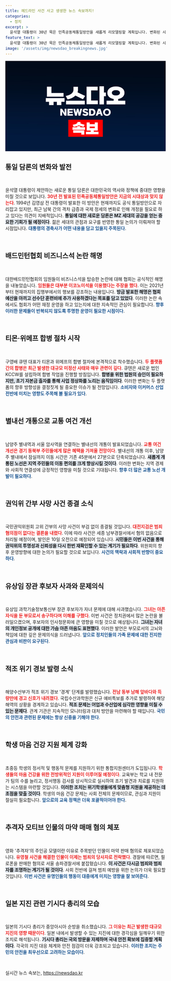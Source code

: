 ```yaml
---
title: 헤드라인 사건 사고 생생한 뉴스 속보까지!
categories:
  - 정치
excerpt: >
  윤석열 대통령이 30년 묵은 민족공동체통일방안을 새롭게 리모델링할 계획입니다. 변화된 시대상에 맞춰 MZ세대가 공감할 통일 담론을 광복절 경축사에서 발표할 예정입니다. 클릭해서 자세한 내용을 확인하세요!
feature_text: >
  윤석열 대통령이 30년 묵은 민족공동체통일방안을 새롭게 리모델링할 계획입니다. 변화된 시대상에 맞춰 MZ세대가 공감할 통일 담론을 광복절 경축사에서 발표할 예정입니다. 클릭해서 자세한 내용을 확인하세요!
image: '/assets/img/newsdao_breakingnews.jpg'
---
```


<p><img src="/assets/img/newsdao_breakingnews.jpg" alt="koreaapp 속보" /></p>

<h2 data-ke-size="size26">통일 담론의 변화와 발전</h2>

<p data-ke-size="size16">&nbsp;</p>

<p>윤석열 대통령이 제안하는 새로운 통일 담론은 대한민국의 역사와 정책에 중대한 영향을 미칠 것으로 보입니다. <b><span style="color: #ee2323;">30년 전 발표된 민족공동체통일방안은 지금의 시대상과 맞지 않는다</span></b>. 1994년 김영삼 전 대통령이 발표한 이 방안은 현재까지도 공식 통일방안으로 자리잡고 있지만, 최근 남북 간의 격차 급증과 국제 정세의 변화로 인해 개정을 필요로 하고 있다는 의견이 지배적입니다. <b><span style="background-color: #21538527;">통일에 대한 새로운 담론은 MZ 세대의 공감을 얻는 중요한 기회가 될 예정이다</span></b>. 젊은 세대의 관점과 요구를 반영한 통일 논의가 이뤄져야 할 시점입니다. <b><span style="color: #1a5490;">대통령의 경축사가 어떤 내용을 담고 있을지 주목된다</span></b>.</p>

<p data-ke-size="size16">&nbsp;</p>

<h2 data-ke-size="size26">배드민턴협회 비즈니스석 논란 해명</h2>

<p data-ke-size="size16">&nbsp;</p>

<p>대한배드민턴협회의 임원들이 비즈니스석을 탑승한 논란에 대해 협회는 공식적인 해명을 내놓았습니다. <b><span style="color: #ee2323;">임원들은 대부분 이코노미석을 이용했다는 주장을 했다</span></b>. 이는 2021년부터 현재까지의 집행부에서의 행보를 강조하는 내용입니다. <b><span style="background-color: #21538527;">방금 발표한 해명은 협회 예산을 아끼고 선수단 훈련비에 추가 사용하겠다는 목표를 담고 있었다</span></b>. 이러한 논란 속에서도 협회가 어떤 재정 운영을 하고 있는지에 대한 지속적인 관심이 필요합니다. <b><span style="color: #1a5490;">향후 이러한 문제들이 반복되지 않도록 투명한 운영이 필요한 시점이다</span></b>.</p>

<p data-ke-size="size16">&nbsp;</p>

<h2 data-ke-size="size26">티몬·위메프 합병 절차 시작</h2>

<p data-ke-size="size16">&nbsp;</p>

<p>구영배 큐텐 대표가 티몬과 위메프의 합병 절차에 본격적으로 착수했습니다. <b><span style="color: #ee2323;">두 플랫폼 간의 합병은 최근 발생한 대규모 미정산 사태와 매우 관련이 깊다</span></b>. 큐텐은 새로운 법인 KCCW를 설립하여 합병 작업을 진행할 방침입니다. <b><span style="background-color: #21538527;">합병을 위한 법원의 승인이 필요하지만, 초기 자본금 출자를 통해 사업 정상화를 노리는 움직임이다</span></b>. 이러한 변화는 두 플랫폼의 향후 방향성을 결정짓게 될 중요한 이슈가 될 전망입니다. <b><span style="color: #1a5490;">소비자와 이커머스 산업 전반에 미치는 영향도 주목해 볼 필요가 있다</span></b>.</p>

<p data-ke-size="size16">&nbsp;</p>

<h2 data-ke-size="size26">별내선 개통으로 교통 여건 개선</h2>

<p data-ke-size="size16">&nbsp;</p>

<p>남양주 별내역과 서울 암사역을 연결하는 별내선의 개통이 발표되었습니다. <b><span style="color: #ee2323;">교통 여건 개선은 경기 동북부 주민들에게 많은 혜택을 가져올 전망이다</span></b>. 별내선의 개통 이후, 남양주 별내에서 잠실까지 이동 시간은 기존 45분에서 27분으로 단축되었습니다. <b><span style="background-color: #21538527;">새롭게 개통된 노선은 지역 주민들의 이동 편의를 크게 향상시킬 것이다</span></b>. 이러한 변화는 지역 경제와 사회적 연결성에 긍정적인 영향을 미칠 것으로 기대됩니다. <b><span style="color: #1a5490;">향후 더 많은 교통 노선 개발이 필요하다</span></b>.</p>

<p data-ke-size="size16">&nbsp;</p>

<h2 data-ke-size="size26">권익위 간부 사망 사건 종결 소식</h2>

<p data-ke-size="size16">&nbsp;</p>

<p>국민권익위원회 고위 간부의 사망 사건이 부검 없이 종결될 것입니다. <b><span style="color: #ee2323;">대전지검은 범죄 혐의점이 없다는 결론을 내렸다</span></b>. 이에 따라 사건은 세종 남부경찰서에서 혐의 없음으로 처리될 예정이며, 발인은 10일 오전으로 예정되어 있습니다. <b><span style="background-color: #21538527;">시민들은 이번 사건을 통해 권익위의 투명성과 신뢰성을 다시 한번 재확인할 수 있는 계기가 필요하다</span></b>. 위원회의 향후 운영방향에 대한 논의가 필요할 것으로 보입니다. <b><span style="color: #1a5490;">사건의 맥락과 사회적 반향이 중요하다</span></b>.</p>

<p data-ke-size="size16">&nbsp;</p>

<h2 data-ke-size="size26">유상임 장관 후보자 사과와 문제의식</h2>

<p data-ke-size="size16">&nbsp;</p>

<p>유상임 과학기술정보통신부 장관 후보자가 자녀 문제에 대해 사과했습니다. <b><span style="color: #ee2323;">그녀는 아픈 자식을 둔 부모로서 송구하다며 이해를 구했다</span></b>. 이번 사건은 정치권에서 많은 논란을 불러일으켰으며, 후보자의 인사청문회에 큰 영향을 미칠 것으로 예상됩니다. <b><span style="background-color: #21538527;">그녀는 자녀의 개인정보 공개에 대한 가슴 아픈 마음도 표현했다</span></b>. 이러한 발언은 부모로서의 고뇌와 책임에 대한 깊은 문제의식을 드러냅니다. <b><span style="color: #1a5490;">앞으로 정치인들의 가족 문제에 대한 진지한 관심과 비판이 요구된다</span></b>.</p>

<p data-ke-size="size16">&nbsp;</p>

<h2 data-ke-size="size26">적조 위기 경보 발령 소식</h2>

<p data-ke-size="size16">&nbsp;</p>

<p>해양수산부가 적조 위기 경보 '경계' 단계를 발령했습니다. <b><span style="color: #ee2323;">전남 동부 남해 앞바다와 득량만에 경고 신호가 내려졌다</span></b>. 국립수산과학원은 신규 예비특보를 추가로 발령하여 해당 해역의 상황을 경계하고 있습니다. <b><span style="background-color: #21538527;">적조 문제는 어업과 수산업에 심각한 영향을 미칠 수 있는 문제다</span></b>. 관계 기관은 지속적인 모니터링과 대처 방안을 마련해야 할 때입니다. <b><span style="color: #1a5490;">국민의 안전과 관련된 문제에는 항상 신중을 기해야 한다</span></b>.</p>

<p data-ke-size="size16">&nbsp;</p>

<h2 data-ke-size="size26">학생 마음 건강 지원 체계 강화</h2>

<p data-ke-size="size16">&nbsp;</p>

<p>초중등 학생의 정서적 및 행동적 문제를 지원하기 위한 통합지원센터가 도입됩니다. <b><span style="color: #ee2323;">학생들의 마음 건강을 위한 전방위적인 지원이 이루어질 예정이다</span></b>. 교육부는 학교 내 전문가 팀의 수를 늘리고, 정서행동 검사를 상시적으로 실시하여 조기 발견과 치료를 지원하는 시스템을 마련할 것입니다. <b><span style="background-color: #21538527;">이러한 조치는 위기학생들에게 맞춤형 지원을 제공하는 데 초점을 맞출 것이다</span></b>. 학생의 마음 건강 문제는 사회 전체의 문제이므로, 관심과 지원이 절실히 필요합니다. <b><span style="color: #1a5490;">앞으로의 교육 정책은 더욱 포괄적이어야 한다</span></b>.</p>

<p data-ke-size="size16">&nbsp;</p>

<h2 data-ke-size="size26">추격자 모티브 인물의 마약 매매 혐의 체포</h2>

<p data-ke-size="size16">&nbsp;</p>

<p>영화 '추격자'의 주인공 모델이란 이유로 주목받던 인물이 마약 판매 혐의로 체포되었습니다. <b><span style="color: #ee2323;">유영철 사건을 해결한 인물이 이제는 범죄의 당사자로 전락했다</span></b>. 경찰에 따르면, 필로폰을 판매한 혐의로 서울 송파경찰서에 붙잡혔습니다. <b><span style="background-color: #21538527;">이 사건은 다시금 범죄와 범죄자를 조명하는 계기가 될 것이다</span></b>. 사회 전반에 걸쳐 범죄 예방을 위한 논의가 더욱 필요할 것입니다. <b><span style="color: #1a5490;">이번 사건은 유명인들의 행동이 대중에게 미치는 영향을 잘 보여준다</span></b>.</p>

<p data-ke-size="size16">&nbsp;</p>

<h2 data-ke-size="size26">일본 지진 관련 기시다 총리의 모습</h2>

<p data-ke-size="size16">&nbsp;</p>

<p>일본의 기시다 총리가 중앙아시아 순방을 취소했습니다. <b><span style="color: #ee2323;">그 이유는 최근 발생한 대규모 지진의 영향 때문이다</span></b>. 일본 내에서 발생할 수 있는 지진에 대한 경각심을 일깨우기 위한 조치로 해석됩니다. <b><span style="background-color: #21538527;">기시다 총리는 국외 방문을 자제하며 국내 안전 확보에 집중할 계획이다</span></b>. 각국의 지진 대응 체계와 안전 점검이 더욱 강조되고 있습니다. <b><span style="color: #1a5490;">이러한 조치는 주민의 안전을 최우선으로 고려하는 모습이다</span></b>.</p>

<p data-ke-size="size16">&nbsp;</p>
실시간 뉴스 속보는, <a href="https://newsdao.kr" rel="dofollow">https://newsdao.kr</a>


